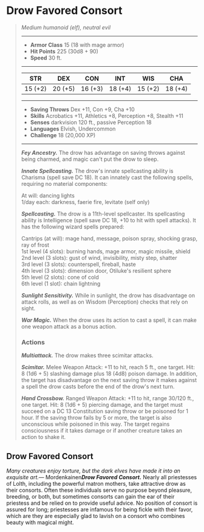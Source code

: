 # Drow Favored Consort
>*Medium humanoid (elf), neutral evil*
>___
>- **Armor Class** 15 (18 with mage armor)
>- **Hit Points** 225 (30d8 + 90)
>- **Speed** 30 ft.
>___
>|STR|DEX|CON|INT|WIS|CHA|
>|:---:|:---:|:---:|:---:|:---:|:---:|
>|15 (+2)|20 (+5)|16 (+3)|18 (+4)|15 (+2)|18 (+4)|
>___
>- **Saving Throws** Dex +11, Con +9, Cha +10
>- **Skills** Acrobatics +11, Athletics +8, Perception +8, Stealth +11
>- **Senses** darkvision 120 ft., passive Perception 18
>- **Languages** Elvish, Undercommon
>- **Challenge** 18 (20,000 XP)
>___
>***Fey Ancestry.*** The drow has advantage on saving throws against being charmed, and magic can't put the drow to sleep.  
>
>***Innate Spellcasting.*** The drow's innate spellcasting ability is Charisma (spell save DC 18). It can innately cast the following spells, requiring no material components:  
>
>At will: dancing lights  
>1/day each: darkness, faerie fire, levitate (self only)  
>
>
>***Spellcasting.*** The drow is a 11th-level spellcaster. Its spellcasting ability is Intelligence (spell save DC 18, +10 to hit with spell attacks). It has the following wizard spells prepared:  
>
>Cantrips (at will): mage hand, message, poison spray, shocking grasp, ray of frost  
>1st level (4 slots): burning hands, mage armor, magic missile, shield  
>2nd level (3 slots): gust of wind, invisibility, misty step, shatter  
>3rd level (3 slots): counterspell, fireball, haste  
>4th level (3 slots): dimension door, Otiluke's resilient sphere  
>5th level (2 slots): cone of cold  
>6th level (1 slot): chain lightning  
>
>
>***Sunlight Sensitivity.*** While in sunlight, the drow has disadvantage on attack rolls, as well as on Wisdom (Perception) checks that rely on sight.  
>
>***War Magic.*** When the drow uses its action to cast a spell, it can make one weapon attack as a bonus action.  
>
>### Actions
>***Multiattack.*** The drow makes three scimitar attacks.  
>
>***Scimitar.*** Melee Weapon Attack: +11 to hit, reach 5 ft., one target. Hit: 8 (1d6 + 5) slashing damage plus 18 (4d8) poison damage. In addition, the target has disadvantage on the next saving throw it makes against a spell the drow casts before the end of the drow's next turn.  
>
>***Hand Crossbow.*** Ranged Weapon Attack: +11 to hit, range 30/120 ft., one target. Hit: 8 (1d6 + 5) piercing damage, and the target must succeed on a DC 13 Constitution saving throw or be poisoned for 1 hour. If the saving throw fails by 5 or more, the target is also unconscious while poisoned in this way. The target regains consciousness if it takes damage or if another creature takes an action to shake it.
## Drow Favored Consort
*Many creatures enjoy torture, but the dark elves have made it into an exquisite art.*— Mordenkainen***Drow Favored Consort.*** Nearly all priestesses of Lolth, including the powerful matron mothers, take attractive drow as their consorts. Often these individuals serve no purpose beyond pleasure, breeding, or both, but sometimes consorts can gain the ear of their priestess and be relied on to provide useful advice. No position of consort is assured for long; priestesses are infamous for being fickle with their favor, which are they are especially glad to lavish on a consort who combines beauty with magical might.
